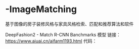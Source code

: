 # -ImageMatching
基于图像的房子装修风格与家具风格检索、匹配和推荐算法和软件

DeepFashion2 - Match R-CNN Banchmarks 模型
链接：https://www.aiuai.cn/aifarm1193.html
代码：
